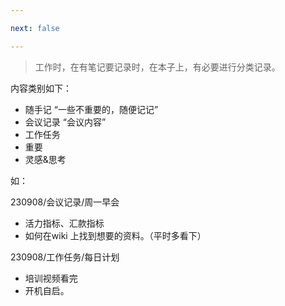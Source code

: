 ```yaml
---

next: false

---
```




<BlogInfo id="1072"/>

> 工作时，在有笔记要记录时，在本子上，有必要进行分类记录。

内容类别如下：

  * 随手记 “一些不重要的，随便记记”
  * 会议记录 “会议内容”
  * 工作任务
  * 重要
  * 灵感&思考

如：

230908/会议记录/周一早会

  * 活力指标、汇款指标
  * 如何在wiki 上找到想要的资料。（平时多看下）

230908/工作任务/每日计划

  * 培训视频看完
  * 开机自启。





<ActionBox />
